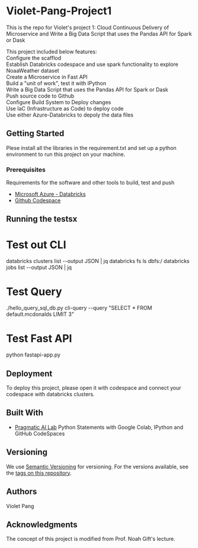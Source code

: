 # Violet-Pang-Project1
This is the repo for Violet's project 1: Cloud Continuous Delivery of Microservice and Write a Big Data Script that uses the Pandas API for Spark or Dask

This project included below features: <br>
Configure the scafflod <br>
Establish Databricks codespace and use spark functionality to explore NoaaWeather dataset <br>
Create a Microservice in Fast API <br>
Build a "unit of work", test it with IPython <br>
Write a Big Data Script that uses the Pandas API for Spark or Dask <br>
Push source code to Github <br>
Configure Build System to Deploy changes <br>
Use IaC (Infrastructure as Code) to deploy code <br>
Use either Azure-Databricks to depoly the data files <br>


## Getting Started

Plese install all the libraries in the requirement.txt and set up a python environment to run this project on your machine.

### Prerequisites

Requirements for the software and other tools to build, test and push 
- [Microsoft Azure - Databricks](https://azure.microsoft.com/en-us/products/databricks/)
- [Github Codespace](https://github.com/features/codespaces)


## Running the testsx

# Test out CLI
databricks clusters list --output JSON | jq
databricks fs ls dbfs:/
databricks jobs list --output JSON | jq

# Test Query
./hello_query_sql_db.py cli-query --query "SELECT * FROM default.mcdonalds LIMIT 3"

# Test Fast API
python fastapi-app.py


## Deployment
To deploy this project, please open it with codespace and connect your codespace with databricks clusters.

## Built With

  - [Pragmatic AI Lab](https://www.youtube.com/watch?v=DQFXx-ezbN0) 
  Python Statements with Google Colab, IPython and GitHub CodeSpaces


## Versioning

We use [Semantic Versioning](http://semver.org/) for versioning. For the versions
available, see the [tags on this
repository](https://github.com/PurpleBooth/a-good-readme-template/tags).

## Authors
Violet Pang


## Acknowledgments
The concept of this project is modified from Prof. Noah Gift's lecture.
